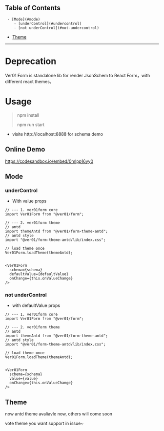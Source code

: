 ## Table of Contents

     - [Mode](#mode)
        - [underControl](#undercontrol)
        - [not underControl](#not-undercontrol)
  - [Theme](#theme)

---

# Deprecation

Ver01 Form is standalone lib for render JsonSchem to React Form，with different react themes。

# Usage

> npm install
>
> npm run start

* visite http://localhost:8888 for schema demo

## Online Demo

https://codesandbox.io/embed/0mlpp16yy0

## Mode

### underControl

* With value props

```react
// --- 1. ver01form core
import Ver01Form from "@ver01/form";

// --- 2. ver01form theme
// antd
import themeAntd from "@ver01/form-theme-antd";
// antd style
import "@ver01/form-theme-antd/lib/index.css";

// load theme once
Ver01Form.loadTheme(themeAntd);


<Ver01Form
  schema={schema}
  defaultValue={defaultValue}
  onChange={this.onValueChange}
/>
```



### not underControl

* with defaultValue props

```react
// --- 1. ver01form core
import Ver01Form from "@ver01/form";

// --- 2. ver01form theme
// antd
import themeAntd from "@ver01/form-theme-antd";
// antd style
import "@ver01/form-theme-antd/lib/index.css";

// load theme once
Ver01Form.loadTheme(themeAntd);


<Ver01Form
  schema={schema}
  value={value}
  onChange={this.onValueChange}
/>
```



## Theme

now antd theme avaliavle now, others will come soon

vote theme you want support in issue~
